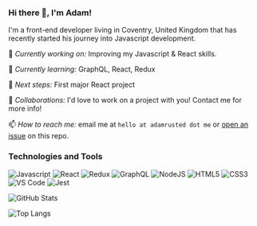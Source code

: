 ### Hi there 👋, I'm Adam!

I'm a front-end developer living in Coventry, United Kingdom that has recently started his journey into Javascript development.

🔨 *Currently working on:* Improving my Javascript & React skills.

🌱 *Currently learning:* GraphQL, React, Redux

🎯 *Next steps:* First major React project

🤝 *Collaborations:* I'd love to work on a project with you! Contact me for more info!

📫 *How to reach me:* email me at `hello at adamrusted dot me` or [open an issue](https://github.com/adamrusted/adamrusted/issues/new) on this repo.

### Technologies and Tools

![Javascript](https://img.shields.io/badge/-Javascript-F7DF1E?logo=javascript&logoColor=black&style=flat-square) ![React](https://img.shields.io/badge/-React-61DAFB?logo=react&logoColor=black&style=flat-square)  ![Redux](https://img.shields.io/badge/-Redux-764ABC?logo=redux&logoColor=white&style=flat-square) ![GraphQL](https://img.shields.io/badge/-GraphQL-E10098?logo=graphql&logoColor=white&style=flat-square) ![NodeJS](https://img.shields.io/badge/-Node.js-339933?logo=node.js&logoColor=white&style=flat-square) ![HTML5](https://img.shields.io/badge/-HTML5-E34F26?logo=html5&logoColor=white&style=flat-square) ![CSS3](https://img.shields.io/badge/-CSS3-1572B6?logo=css3&logoColor=white&style=flat-square) ![VS Code](https://img.shields.io/badge/-VS%20Code-007ACC?logo=visual-studio-code&logoColor=white&style=flat-square) ![Jest](https://img.shields.io/badge/-Jest-C21325?logo=jest&logoColor=white&style=flat-square) 

![GitHub Stats](https://github-readme-stats.vercel.app/api?username=adamrusted&show_icons=true&hide_rank=true&include_all_commits=true)

![Top Langs](https://github-readme-stats.vercel.app/api/top-langs?username=adamrusted)
